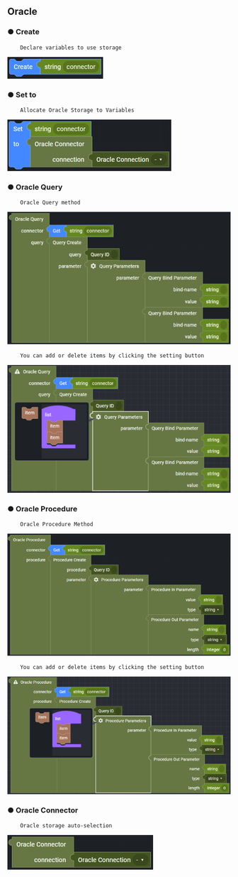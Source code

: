 ## Oracle

### ● Create

        Declare variables to use storage

![](../../../img/assets/image%20%28224%29.png)

### ● Set to

        Allocate Oracle Storage to Variables

![](../../../img/assets/image%20%28284%29.png)

### ● Oracle Query

        Oracle Query method

![](../../../img/assets/image%20%28226%29.png)

        You can add or delete items by clicking the setting button

![](../../../img/assets/image%20%28302%29.png)

### ● Oracle Procedure

        Oracle Procedure Method

![](../../../img/assets/image%20%28239%29.png)

        You can add or delete items by clicking the setting button

![](../../../img/assets/image%20%28246%29.png)

### ● Oracle Connector

        Oracle storage auto-selection

![](../../../img/assets/image%20%28238%29.png)

